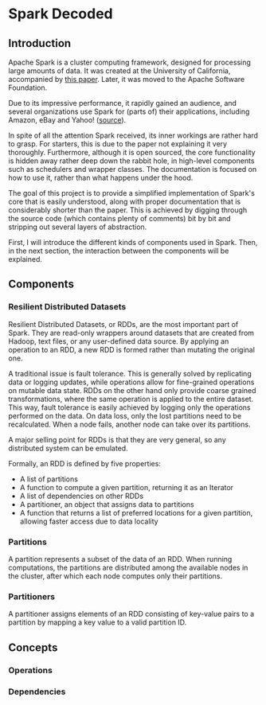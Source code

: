 # Spark Decoded
## Introduction
Apache Spark is a cluster computing framework, designed for processing large amounts of data. It was created at the University of California, accompanied by [this paper](http://www.eecs.berkeley.edu/Pubs/TechRpts/2014/EECS-2014-12.html). Later, it was moved to the Apache Software Foundation. 

Due to its impressive performance, it rapidly gained an audience, and several organizations use Spark for (parts of) their applications, including Amazon, eBay and Yahoo! ([source](https://cwiki.apache.org/confluence/display/SPARK/Powered+By+Spark)).

In spite of all the attention Spark received, its inner workings are rather hard to grasp. For starters, this is due to the paper not explaining it very thoroughly. Furthermore, although it is open sourced, the core functionality is hidden away rather deep down the rabbit hole, in high-level components such as schedulers and wrapper classes. The documentation is focused on how to use it, rather than what happens under the hood. 

The goal of this project is to provide a simplified implementation of Spark's core that is easily understood, along with proper documentation that is considerably shorter than the paper. This is achieved by digging through the source code (which contains plenty of comments) bit by bit and stripping out several layers of abstraction.

First, I will introduce the different kinds of components used in Spark. Then, in the next section, the interaction between the components will be explained.

## Components

### Resilient Distributed Datasets
Resilient Distributed Datasets, or RDDs, are the most important part of Spark. They are read-only wrappers around datasets that are created from Hadoop, text files, or any user-defined data source. By applying an operation to an RDD, a new RDD is formed rather than mutating the original one.

A traditional issue is fault tolerance. This is generally solved by replicating data or logging updates, while operations allow for fine-grained operations on mutable data state. RDDs on the other hand only provide coarse grained transformations, where the same operation is applied to the entire dataset. This way, fault tolerance is easily achieved by logging only the operations performed on the data. On data loss, only the lost partitions need to be recalculated. When a node fails, another node can take over its partitions.

A major selling point for RDDs is that they are very general, so any distributed system can be emulated.

Formally, an RDD is defined by five properties:
- A list of partitions
- A function to compute a given partition, returning it as an Iterator
- A list of dependencies on other RDDs
- A partitioner, an object that assigns data to partitions
- A function that returns a list of preferred locations for a given partition, allowing faster access due to data locality

### Partitions
A partition represents a subset of the data of an RDD. When running computations, the partitions are distributed among the available nodes in the cluster, after which each node computes only their partitions.

### Partitioners
A partitioner assigns elements of an RDD consisting of key-value pairs to a partition by mapping a key value to a valid partition ID.

## Concepts

### Operations

### Dependencies